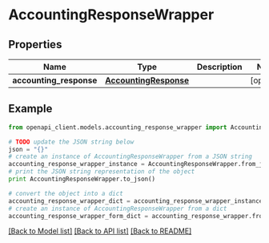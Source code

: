 # AccountingResponseWrapper


## Properties
Name | Type | Description | Notes
------------ | ------------- | ------------- | -------------
**accounting_response** | [**AccountingResponse**](AccountingResponse.md) |  | [optional] 

## Example

```python
from openapi_client.models.accounting_response_wrapper import AccountingResponseWrapper

# TODO update the JSON string below
json = "{}"
# create an instance of AccountingResponseWrapper from a JSON string
accounting_response_wrapper_instance = AccountingResponseWrapper.from_json(json)
# print the JSON string representation of the object
print AccountingResponseWrapper.to_json()

# convert the object into a dict
accounting_response_wrapper_dict = accounting_response_wrapper_instance.to_dict()
# create an instance of AccountingResponseWrapper from a dict
accounting_response_wrapper_form_dict = accounting_response_wrapper.from_dict(accounting_response_wrapper_dict)
```
[[Back to Model list]](../README.md#documentation-for-models) [[Back to API list]](../README.md#documentation-for-api-endpoints) [[Back to README]](../README.md)


